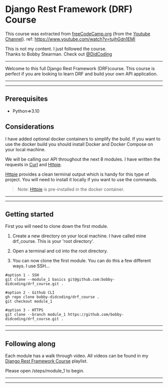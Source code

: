 # Django Rest Framework (DRF) Course
This course was extracted from [freeCodeCamp.org](https://www.freecodecamp.org) (from the [Youtube Channel](https://www.youtube.com/@freecodecamp)).
ref: https://www.youtube.com/watch?v=tujhGdn1EMI

This is not my content. I just followed the course.\
Thanks to Bobby Stearman. Check out [@DidCoding](https://www.youtube.com/channel/UCitbHjDxcR3JBErnRLCuYkw)

---

Welcome to this full Django Rest Framework (DRF)course. 
This course is perfect if you are looking to learn DRF and build your own API application.
***
***

## Prerequisites
- Python=>3.10

## Considerations
I have added optional docker containers to simplify the build. If you want to use the docker build you should install Docker and Docker Compose on your local machine.

We will be calling our API throughout the next 8 modules. I have written the requests in [Curl](https://curl.se/) and [Httpie](https://httpie.io/). 

[Httpie](https://httpie.io/) provides a clean terminal output which is handy for this type of project. You will need to install it locally if you want to use the commands.
>Note: [Httpie](https://httpie.io/) is pre-installed in the docker container.
***
***

## Getting started
First you will need to clone down the first module.

1) Create a new directory on your local machine. I have called mine drf_course. This is your 'root directory'.

2) Open a terminal and cd into the root directory.

3) You can now clone the first module. You can do this a few different ways. I use SSH...

```
#option 1 - SSH
git clone --module_1 basics git@github.com:bobby-didcoding/drf_course.git .

#option 2 - Github CLI
gh repo clone bobby-didcoding/drf_course .
git checkout module_1

#option 3 - HTTPS
git clone --branch module_1 https://github.com/bobby-didcoding/drf_course.git .
```

***
***

## Following along
Each module has a walk through video. All videos can be found in my [Django Rest Framework Course](https://www.youtube.com/playlist?list=PL5VlxT4gkOFAD2wpucxHY3X2sCzhha5Kz) playlist.

Please open /steps/module_1 to begin.
***
***
